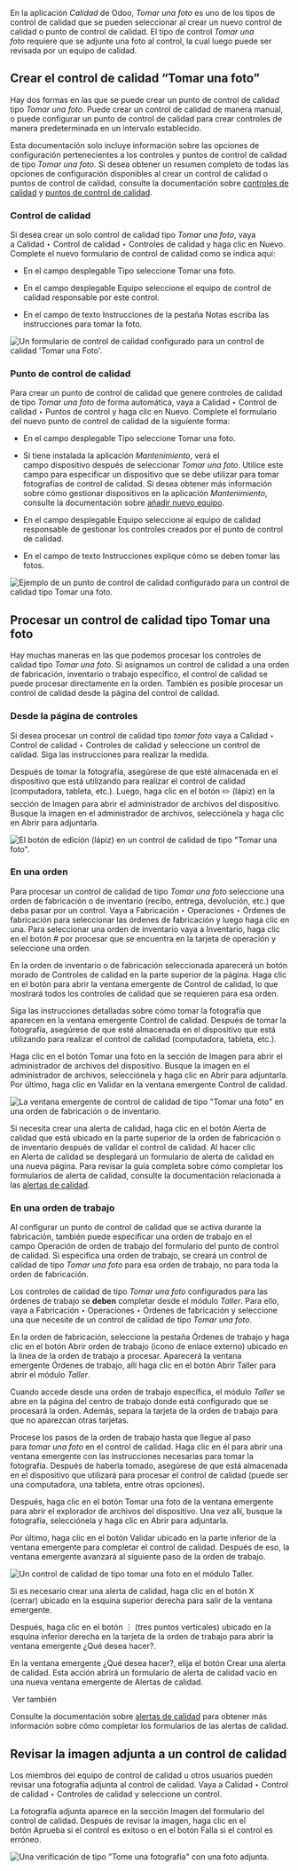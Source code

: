 En la aplicación _Calidad_ de Odoo, _Tomar una foto_ es uno de los tipos de control de calidad que se pueden seleccionar al crear un nuevo control de calidad o punto de control de calidad. El tipo de control _Tomar una foto_ requiere que se adjunte una foto al control, la cual luego puede ser revisada por un equipo de calidad.

## Crear el control de calidad “Tomar una foto”[](https://www.odoo.com/documentation/17.0/es/applications/inventory_and_mrp/quality/quality_check_types/picture_check.html#create-a-take-a-picture-quality-check "Enlazar permanentemente con este título")

Hay dos formas en las que se puede crear un punto de control de calidad tipo _Tomar una foto_. Puede crear un control de calidad de manera manual, o puede configurar un punto de control de calidad para crear controles de manera predeterminada en un intervalo establecido.

Esta documentación solo incluye información sobre las opciones de configuración pertenecientes a los controles y puntos de control de calidad de tipo _Tomar una foto_. Si desea obtener un resumen completo de todas las opciones de configuración disponibles al crear un control de calidad o puntos de control de calidad, consulte la documentación sobre [controles de calidad](https://www.odoo.com/documentation/17.0/es/applications/inventory_and_mrp/quality/quality_management/quality_checks.html#quality-quality-management-quality-checks) y [puntos de control de calidad](https://www.odoo.com/documentation/17.0/es/applications/inventory_and_mrp/quality/quality_management/quality_control_points.html#quality-quality-management-quality-control-points).

### Control de calidad[](https://www.odoo.com/documentation/17.0/es/applications/inventory_and_mrp/quality/quality_check_types/picture_check.html#quality-check "Enlazar permanentemente con este título")

Si desea crear un solo control de calidad tipo _Tomar una foto_, vaya a Calidad ‣ Control de calidad ‣ Controles de calidad y haga clic en Nuevo. Complete el nuevo formulario de control de calidad como se indica aquí:

- En el campo desplegable Tipo seleccione Tomar una foto.
    
- En el campo desplegable Equipo seleccione el equipo de control de calidad responsable por este control.
    
- En el campo de texto Instrucciones de la pestaña Notas escriba las instrucciones para tomar la foto.
    

![Un formulario de control de calidad configurado para un control de calidad 'Tomar una Foto'.](https://www.odoo.com/documentation/17.0/es/_images/picture-check-form.png)

### Punto de control de calidad[](https://www.odoo.com/documentation/17.0/es/applications/inventory_and_mrp/quality/quality_check_types/picture_check.html#quality-control-point "Enlazar permanentemente con este título")

Para crear un punto de control de calidad que genere controles de calidad de tipo _Tomar una foto_ de forma automática, vaya a Calidad ‣ Control de calidad ‣ Puntos de control y haga clic en Nuevo. Complete el formulario del nuevo punto de control de calidad de la siguiente forma:

- En el campo desplegable Tipo seleccione Tomar una foto.
    
- Si tiene instalada la aplicación _Mantenimiento_, verá el campo dispositivo después de seleccionar _Tomar una foto_. Utilice este campo para especificar un dispositivo que se debe utilizar para tomar fotografías de control de calidad. Si desea obtener más información sobre cómo gestionar dispositivos en la aplicación _Mantenimiento_, consulte la documentación sobre [añadir nuevo equipo](https://www.odoo.com/documentation/17.0/es/applications/inventory_and_mrp/maintenance/add_new_equipment.html#maintenance-equipment-management-add-new-equipment).
    
- En el campo desplegable Equipo seleccione al equipo de calidad responsable de gestionar los controles creados por el punto de control de calidad.
    
- En el campo de texto Instrucciones explique cómo se deben tomar las fotos.
    

![Ejemplo de un punto de control de calidad configurado para un control de calidad tipo Tomar una foto.](https://www.odoo.com/documentation/17.0/es/_images/picture-qcp-form.png)

## Procesar un control de calidad tipo Tomar una foto[](https://www.odoo.com/documentation/17.0/es/applications/inventory_and_mrp/quality/quality_check_types/picture_check.html#process-a-take-a-picture-quality-check "Enlazar permanentemente con este título")

Hay muchas maneras en las que podemos procesar los controles de calidad tipo _Tomar una foto_. Si asignamos un control de calidad a una orden de fabricación, inventario o trabajo específico, el control de calidad se puede procesar directamente en la orden. También es posible procesar un control de calidad desde la página del control de calidad.

### Desde la página de controles[](https://www.odoo.com/documentation/17.0/es/applications/inventory_and_mrp/quality/quality_check_types/picture_check.html#from-the-check-s-page "Enlazar permanentemente con este título")

Si desea procesar un control de calidad tipo _tomar foto_ vaya a Calidad ‣ Control de calidad ‣ Controles de calidad y seleccione un control de calidad. Siga las instrucciones para realizar la medida.

Después de tomar la fotografía, asegúrese de que esté almacenada en el dispositivo que está utilizando para realizar el control de calidad (computadora, tableta, etc.). Luego, haga clic en el botón ✏️ (lápiz) en la sección de Imagen para abrir el administrador de archivos del dispositivo. Busque la imagen en el administrador de archivos, selecciónela y haga clic en Abrir para adjuntarla.

![El botón de edición (lápiz) en un control de calidad de tipo "Tomar una foto".](https://www.odoo.com/documentation/17.0/es/_images/picture-edit-button.png)

### En una orden[](https://www.odoo.com/documentation/17.0/es/applications/inventory_and_mrp/quality/quality_check_types/picture_check.html#on-an-order "Enlazar permanentemente con este título")

Para procesar un control de calidad de tipo _Tomar una foto_ seleccione una orden de fabricación o de inventario (recibo, entrega, devolución, etc.) que deba pasar por un control. Vaya a Fabricación ‣ Operaciones ‣ Órdenes de fabricación para seleccionar las órdenes de fabricación y luego haga clic en una. Para seleccionar una orden de inventario vaya a Inventario, haga clic en el botón # por procesar que se encuentra en la tarjeta de operación y seleccione una orden.

En la orden de inventario o de fabricación seleccionada aparecerá un botón morado de Controles de calidad en la parte superior de la página. Haga clic en el botón para abrir la ventana emergente de Control de calidad, lo que mostrará todos los controles de calidad que se requieren para esa orden.

Siga las instrucciones detalladas sobre cómo tomar la fotografía que aparecen en la ventana emergente Control de calidad. Después de tomar la fotografía, asegúrese de que esté almacenada en el dispositivo que está utilizando para realizar el control de calidad (computadora, tableta, etc.).

Haga clic en el botón Tomar una foto en la sección de Imagen para abrir el administrador de archivos del dispositivo. Busque la imagen en el administrador de archivos, selecciónela y haga clic en Abrir para adjuntarla. Por último, haga clic en Validar en la ventana emergente Control de calidad.

![La ventana emergente de control de calidad de tipo "Tomar una foto" en una orden de fabricación o de inventario.](https://www.odoo.com/documentation/17.0/es/_images/picture-check-pop-up.png)

Si necesita crear una alerta de calidad, haga clic en el botón Alerta de calidad que está ubicado en la parte superior de la orden de fabricación o de inventario después de validar el control de calidad. Al hacer clic en Alerta de calidad se desplegará un formulario de alerta de calidad en una nueva página. Para revisar la guía completa sobre cómo completar los formularios de alerta de calidad, consulte la documentación relacionada a las [alertas de calidad](https://www.odoo.com/documentation/17.0/es/applications/inventory_and_mrp/quality/quality_management/quality_alerts.html#quality-quality-management-quality-alerts).

### En una orden de trabajo[](https://www.odoo.com/documentation/17.0/es/applications/inventory_and_mrp/quality/quality_check_types/picture_check.html#on-a-work-order "Enlazar permanentemente con este título")

Al configurar un punto de control de calidad que se activa durante la fabricación, también puede especificar una orden de trabajo en el campo Operación de orden de trabajo del formulario del punto de control de calidad. Si especifica una orden de trabajo, se creará un control de calidad de tipo _Tomar una foto_ para esa orden de trabajo, no para toda la orden de fabricación.

Los controles de calidad de tipo _Tomar una foto_ configurados para las órdenes de trabajo se **deben** completar desde el módulo _Taller_. Para ello, vaya a Fabricación ‣ Operaciones ‣ Órdenes de fabricación y seleccione una que necesite de un control de calidad de tipo _Tomar una foto_.

En la orden de fabricación, seleccione la pestaña Órdenes de trabajo y haga clic en el botón Abrir orden de trabajo (icono de enlace externo) ubicado en la línea de la orden de trabajo a procesar. Aparecerá la ventana emergente Órdenes de trabajo, allí haga clic en el botón Abrir Taller para abrir el módulo _Taller_.

Cuando accede desde una orden de trabajo específica, el módulo _Taller_ se abre en la página del centro de trabajo donde está configurado que se procesará la orden. Además, separa la tarjeta de la orden de trabajo para que no aparezcan otras tarjetas.

Procese los pasos de la orden de trabajo hasta que llegue al paso para _tomar una foto_ en el control de calidad. Haga clic en él para abrir una ventana emergente con las instrucciones necesarias para tomar la fotografía. Después de haberla tomado, asegúrese de que está almacenada en el dispositivo que utilizará para procesar el control de calidad (puede ser una computadora, una tableta, entre otras opciones).

Después, haga clic en el botón Tomar una foto de la ventana emergente para abrir el explorador de archivos del dispositivo. Una vez allí, busque la fotografía, selecciónela y haga clic en Abrir para adjuntarla.

Por último, haga clic en el botón Validar ubicado en la parte inferior de la ventana emergente para completar el control de calidad. Después de eso, la ventana emergente avanzará al siguiente paso de la orden de trabajo.

![Un control de calidad de tipo tomar una foto en el módulo Taller.](https://www.odoo.com/documentation/17.0/es/_images/picture-check-shop-floor.png)

Si es necesario crear una alerta de calidad, haga clic en el botón X (cerrar) ubicado en la esquina superior derecha para salir de la ventana emergente.

Después, haga clic en el botón ⋮ (tres puntos verticales) ubicado en la esquina inferior derecha en la tarjeta de la orden de trabajo para abrir la ventana emergente ¿Qué desea hacer?.

En la ventana emergente ¿Qué desea hacer?, elija el botón Crear una alerta de calidad. Esta acción abrirá un formulario de alerta de calidad vacío en una nueva ventana emergente de Alertas de calidad.

 Ver también

Consulte la documentación sobre [alertas de calidad](https://www.odoo.com/documentation/17.0/es/applications/inventory_and_mrp/quality/quality_management/quality_alerts.html) para obtener más información sobre cómo completar los formularios de las alertas de calidad.

## Revisar la imagen adjunta a un control de calidad[](https://www.odoo.com/documentation/17.0/es/applications/inventory_and_mrp/quality/quality_check_types/picture_check.html#review-picture-attached-to-quality-check "Enlazar permanentemente con este título")

Los miembros del equipo de control de calidad u otros usuarios pueden revisar una fotografía adjunta al control de calidad. Vaya a Calidad ‣ Control de calidad ‣ Controles de calidad y seleccione un control.

La fotografía adjunta aparece en la sección Imagen del formulario del control de calidad. Después de revisar la imagen, haga clic en el botón Aprueba si el control es exitoso o en el botón Falla si el control es erróneo.

![Una verificación de tipo "Tome una fotografía" con una foto adjunta.](https://www.odoo.com/documentation/17.0/es/_images/review-picture-check.png)